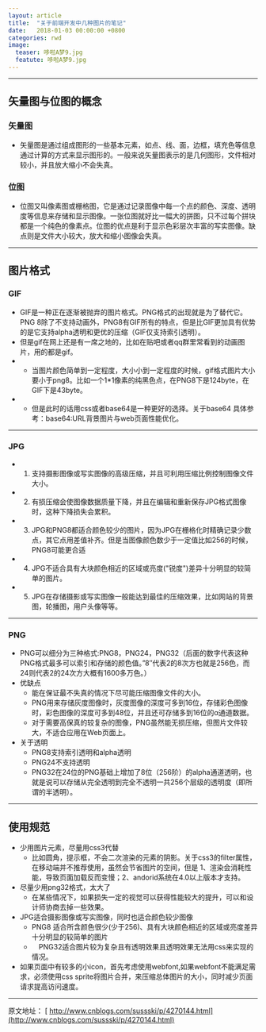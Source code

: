 ```yaml
---
layout: article
title:  "关于前端开发中几种图片的笔记"
date:   2018-01-03 00:00:00 +0800
categories: rwd
image: 
  teaser: 哆啦A梦9.jpg
  featute: 哆啦A梦9.jpg
---
```







---
## 矢量图与位图的概念
 
 
### 矢量图
 
 
 + 矢量图是通过组成图形的一些基本元素，如点、线、面，边框，填充色等信息通过计算的方式来显示图形的。一般来说矢量图表示的是几何图形，文件相对较小，并且放大缩小不会失真。
 

### 位图

+ 位图又叫像素图或栅格图，它是通过记录图像中每一个点的颜色、深度、透明度等信息来存储和显示图像。一张位图就好比一幅大的拼图，只不过每个拼块都是一个纯色的像素点。位图的优点是利于显示色彩层次丰富的写实图像。缺点则是文件大小较大，放大和缩小图像会失真。

---


## 图片格式

### GIF

+ GIF是一种正在逐渐被抛弃的图片格式。PNG格式的出现就是为了替代它。PNG 8除了不支持动画外，PNG8有GIF所有的特点，但是比GIF更加具有优势的是它支持alpha透明和更优的压缩（GIF仅支持索引透明）。
+ 但是gif在网上还是有一席之地的，比如在贴吧或者qq群里常看到的动画图片，用的都是gif。
+ * 当图片颜色简单到一定程度，大小小到一定程度的时候，gif格式图片大小要小于png8。比如一个1*1像素的纯黑色点，在PNG8下是124byte，在GIF下是43byte。
+ * 但是此时的话用css或者base64是一种更好的选择。关于base64 具体参考：base64:URL背景图片与web页面性能优化。

---

### JPG

+ 1. 支持摄影图像或写实图像的高级压缩，并且可利用压缩比例控制图像文件大小。
+ 2. 有损压缩会使图像数据质量下降，并且在编辑和重新保存JPG格式图像时，这种下降损失会累积。
+ 3. JPG和PNG8都适合颜色较少的图片，因为JPG在栅格化时精确记录少数点，其它点用差值补齐。但是当图像颜色数少于一定值比如256的时候，PNG8可能更合适
+ 4. JPG不适合具有大块颜色相近的区域或亮度("锐度")差异十分明显的较简单的图片。
+ 5. JPG在存储摄影或写实图像一般能达到最佳的压缩效果，比如网站的背景图，轮播图，用户头像等等。


---

### PNG

+ PNG可以细分为三种格式:PNG8，PNG24，PNG32（后面的数字代表这种PNG格式最多可以索引和存储的颜色值。”8″代表2的8次方也就是256色，而24则代表2的24次方大概有1600多万色。）
+ 优缺点
  * 能在保证最不失真的情况下尽可能压缩图像文件的大小。
  * PNG用来存储灰度图像时，灰度图像的深度可多到16位，存储彩色图像时，彩色图像的深度可多到48位，并且还可存储多到16位的α通道数据。
  *  对于需要高保真的较复杂的图像，PNG虽然能无损压缩，但图片文件较大，不适合应用在Web页面上。
 + 关于透明
   + PNG8支持索引透明和alpha透明
   + PNG24不支持透明
   + PNG32在24位的PNG基础上增加了8位（256阶）的alpha通道透明，也就是说可以存储从完全透明到完全不透明一共256个层级的透明度（即所谓的半透明）。
  

---


## 使用规范

+ 少用图片元素，尽量用css3代替
   + 比如圆角，提示框，不会二次渲染的元素的阴影。关于css3的filter属性，在移动端并不推荐使用，虽然会节省图片的空间，但是  1、渲染会消耗性能，导致页面加载反而变慢；2、andorid系统在4.0以上版本才支持。
+ 尽量少用png32格式，太大了
  + 在某些情况下，如果损失一定的视觉可以获得性能较大的提升，可以和设计师协商去掉一些效果。
+ JPG适合摄影图像或写实图像，同时也适合颜色较少图像
  + PNG8 适合所含颜色很少(少于256)、具有大块颜色相近的区域或亮度差异十分明显的较简单的图片
  + 　PNG32适合图片较为复杂且有透明效果且透明效果无法用css来实现的情况。
+ 如果页面中有较多的小icon，首先考虑使用webfont,如果webfont不能满足需求，必须使用css sprite将图片合并，来压缩总体图片的大小，同时减少页面请求提高访问速度。

---


原文地址： [ http://www.cnblogs.com/sussski/p/4270144.html](http://www.cnblogs.com/sussski/p/4270144.html)